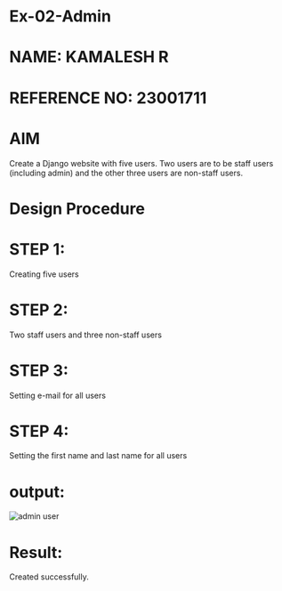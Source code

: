 # Ex-02-Admin
# NAME: KAMALESH R
# REFERENCE NO: 23001711
# AIM
Create a Django website with five users. Two users are to be staff users (including admin) and the other three users are non-staff users.



# Design Procedure
# STEP 1:
 Creating five users

# STEP 2: 
 Two staff users and three non-staff users

# STEP 3: 
 Setting e-mail for all users

# STEP 4: 
 Setting the first name and last name for all users

# output:
![admin user](https://github.com/KAMALESHNITHYA/ODD2023-WT-Ex-02-Admin/assets/145743119/61dccd28-e46a-48fe-aa74-796aa5861766)

# Result:
Created successfully.
